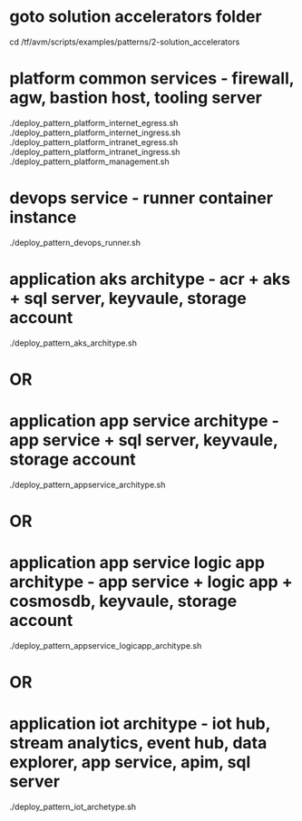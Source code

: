 # goto solution accelerators folder
cd /tf/avm/scripts/examples/patterns/2-solution_accelerators

# platform common services - firewall, agw, bastion host, tooling server
./deploy_pattern_platform_internet_egress.sh
./deploy_pattern_platform_internet_ingress.sh
./deploy_pattern_platform_intranet_egress.sh
./deploy_pattern_platform_intranet_ingress.sh
./deploy_pattern_platform_management.sh

# devops service - runner container instance
./deploy_pattern_devops_runner.sh

# application aks architype - acr + aks + sql server, keyvaule, storage account
./deploy_pattern_aks_architype.sh

# OR 

# application app service architype - app service + sql server, keyvaule, storage account
./deploy_pattern_appservice_architype.sh

# OR 

# application app service logic app architype - app service + logic app + cosmosdb, keyvaule, storage account
./deploy_pattern_appservice_logicapp_architype.sh

# OR 

# application iot architype - iot hub, stream analytics, event hub, data explorer, app service, apim, sql server
./deploy_pattern_iot_archetype.sh